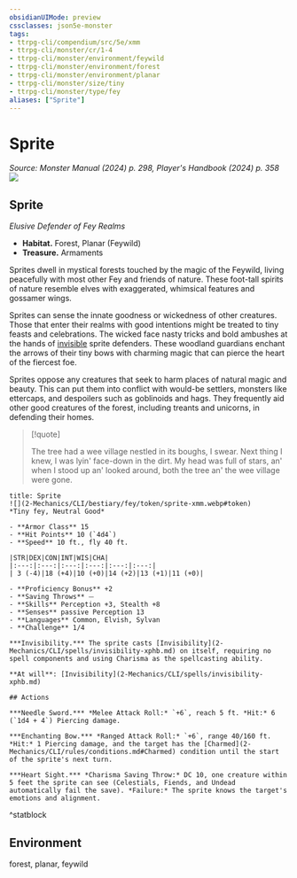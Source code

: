 ```yaml
---
obsidianUIMode: preview
cssclasses: json5e-monster
tags:
- ttrpg-cli/compendium/src/5e/xmm
- ttrpg-cli/monster/cr/1-4
- ttrpg-cli/monster/environment/feywild
- ttrpg-cli/monster/environment/forest
- ttrpg-cli/monster/environment/planar
- ttrpg-cli/monster/size/tiny
- ttrpg-cli/monster/type/fey
aliases: ["Sprite"]
---
```

# Sprite
*Source: Monster Manual (2024) p. 298, Player's Handbook (2024) p. 358*  
![](2-Mechanics/CLI/bestiary/fey/img/sprite.webp#right)

## Sprite

*Elusive Defender of Fey Realms*

- **Habitat.** Forest, Planar (Feywild)  
- **Treasure.** Armaments  

Sprites dwell in mystical forests touched by the magic of the Feywild, living peacefully with most other Fey and friends of nature. These foot-tall spirits of nature resemble elves with exaggerated, whimsical features and gossamer wings.

Sprites can sense the innate goodness or wickedness of other creatures. Those that enter their realms with good intentions might be treated to tiny feasts and celebrations. The wicked face nasty tricks and bold ambushes at the hands of [invisible](2-Mechanics/CLI/rules/conditions.md#Invisible) sprite defenders. These woodland guardians enchant the arrows of their tiny bows with charming magic that can pierce the heart of the fiercest foe.

Sprites oppose any creatures that seek to harm places of natural magic and beauty. This can put them into conflict with would-be settlers, monsters like ettercaps, and despoilers such as goblinoids and hags. They frequently aid other good creatures of the forest, including treants and unicorns, in defending their homes.

> [!quote]  
> 
> The tree had a wee village nestled in its boughs, I swear. Next thing I knew, I was lyin' face-down in the dirt. My head was full of stars, an' when I stood up an' looked around, both the tree an' the wee village were gone.


```ad-statblock
title: Sprite
![](2-Mechanics/CLI/bestiary/fey/token/sprite-xmm.webp#token)
*Tiny fey, Neutral Good*

- **Armor Class** 15 
- **Hit Points** 10 (`4d4`) 
- **Speed** 10 ft., fly 40 ft.

|STR|DEX|CON|INT|WIS|CHA|
|:---:|:---:|:---:|:---:|:---:|:---:|
| 3 (-4)|18 (+4)|10 (+0)|14 (+2)|13 (+1)|11 (+0)|

- **Proficiency Bonus** +2
- **Saving Throws** ⏤
- **Skills** Perception +3, Stealth +8
- **Senses** passive Perception 13
- **Languages** Common, Elvish, Sylvan
- **Challenge** 1/4

***Invisibility.*** The sprite casts [Invisibility](2-Mechanics/CLI/spells/invisibility-xphb.md) on itself, requiring no spell components and using Charisma as the spellcasting ability.

**At will**: [Invisibility](2-Mechanics/CLI/spells/invisibility-xphb.md)

## Actions

***Needle Sword.*** *Melee Attack Roll:* `+6`, reach 5 ft. *Hit:* 6 (`1d4 + 4`) Piercing damage.

***Enchanting Bow.*** *Ranged Attack Roll:* `+6`, range 40/160 ft. *Hit:* 1 Piercing damage, and the target has the [Charmed](2-Mechanics/CLI/rules/conditions.md#Charmed) condition until the start of the sprite's next turn.

***Heart Sight.*** *Charisma Saving Throw:* DC 10, one creature within 5 feet the sprite can see (Celestials, Fiends, and Undead automatically fail the save). *Failure:* The sprite knows the target's emotions and alignment.
```
^statblock

## Environment

forest, planar, feywild